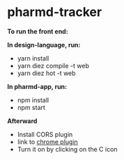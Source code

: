 # pharmd-tracker
**To run the front end:**

**In design-language, run:**
- yarn install
- yarn diez compile -t web
- yarn diez hot -t web

**In pharmd-app, run:**
- npm install
- npm start

**Afterward**

- Install CORS plugin
- link to [chrome plugin](https://chrome.google.com/webstore/detail/allow-cors-access-control/lhobafahddgcelffkeicbaginigeejlf?hl=en)
- Turn it on by clicking on the C icon
